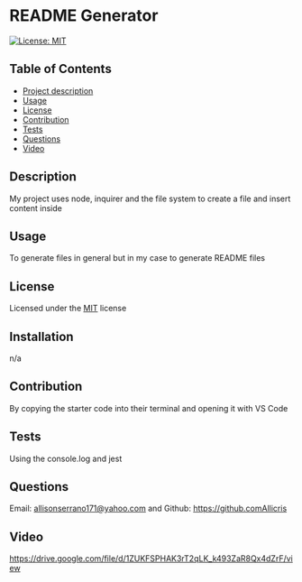 
# README Generator

[![License: MIT](https://img.shields.io/badge/License-MIT-yellow.svg)](https://opensource.org/licenses/MIT)

## Table of Contents
- [Project description](#Description)
- [Usage](#Usage)
- [License](#License)
- [Contribution](#Contribution)
- [Tests](#Tests)
- [Questions](#Questions)
- [Video](#Video)

## Description
My project uses node, inquirer and the file system to create a file and insert content inside

## Usage
To generate files in general but in my case to generate README files

## License
Licensed under the [MIT](https://choosealicense.con/licenses/mit/) license

## Installation
n/a

## Contribution
By copying the starter code into their terminal and opening it with VS Code

## Tests
Using the console.log and jest

## Questions
Email: allisonserrano171@yahoo.com and Github: https://github.comAllicris

## Video
https://drive.google.com/file/d/1ZUKFSPHAK3rT2qLK_k493ZaR8Qx4dZrF/view

